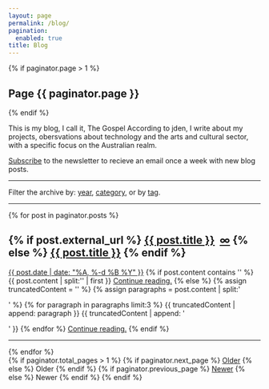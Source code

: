 ```yaml
---
layout: page
permalink: /blog/
pagination:
  enabled: true
title: Blog
---
```


{% if paginator.page > 1 %}
  <h2>Page {{ paginator.page }}</h2>
{% endif %}

<p>This is my blog, I call it, The Gospel According to jden, I write about my projects, obersvations about technology and the arts and cultural sector, with a specific focus on the Australian realm.</p>

<p><a href="/subscribe/">Subscribe</a> to the newsletter to recieve an email once a week with new blog posts.</p>

<hr>

<p>Filter the archive by: <a href="{{ site.baseurl }}/archive/">year</a>, <a href="{{ site.baseurl }}/archive/category/">category</a>, or by <a href="{{ site.baseurl }}/archive/tag/">tag</a>.</p>

<hr>

<div class="posts">
    
  {% for post in paginator.posts %}
  <article class="post">
    <h1 class="post-title">
      {% if post.external_url %}
        <a class="external-link" href="{{ post.external_url }}/" onclick="captureOutboundLink(this); return false;">{{ post.title }}</a>&nbsp;
        <a href="{{ post.url }}">&#8734;</a>
      {% else %}
      <a href="{{ post.url }}">{{ post.title }}</a>
      {% endif %}
    </h1>
    <a class="post-date" href="{{ site.baseurl }}/archive/{{ post.date | date: '%Y/%m/%d' }}/"><time datetime="{{ post.date | date_to_xmlschema }}">{{ post.date | date: "%A, %-d %B %Y" }}</time></a>
    {% if post.content contains '<!--more-->' %}
        {{ post.content | split:'<!--more-->' | first }}
        <a href="{{ post.url }}">Continue reading.</a>
    {% else %}
        {% assign truncatedContent = '' %}
        {% assign paragraphs = post.content | split:'</p>' %}
        {% for paragraph in paragraphs limit:3 %}
            {{ truncatedContent | append: paragraph }}
            {{ truncatedContent | append: '</p>' }}
        {% endfor %}
        <a href="{{ post.url }}">Continue reading.</a>
    {% endif %}
    <hr>
  </article>
  {% endfor %}
</div>

<div class="pagination">
  {% if paginator.total_pages > 1 %}
      {% if paginator.next_page %}
        <a class="pagination-item older" href="{{ paginator.next_page_path | prepend: site.baseurl }}/">Older</a>
      {% else %}
        <span class="pagination-item older">Older</span>
      {% endif %}
      {% if paginator.previous_page %}
        <a class="pagination-item newer" href="{{ paginator.previous_page_path | prepend: site.baseurl }}/">Newer</a>
      {% else %}
        <span class="pagination-item newer">Newer</span>
      {% endif %}
  {% endif %}
</div>
